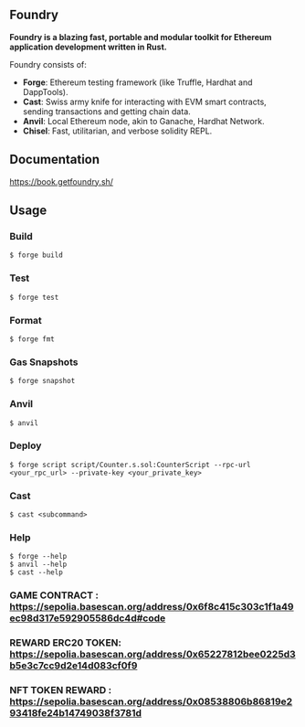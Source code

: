 ## Foundry

**Foundry is a blazing fast, portable and modular toolkit for Ethereum application development written in Rust.**

Foundry consists of:

-   **Forge**: Ethereum testing framework (like Truffle, Hardhat and DappTools).
-   **Cast**: Swiss army knife for interacting with EVM smart contracts, sending transactions and getting chain data.
-   **Anvil**: Local Ethereum node, akin to Ganache, Hardhat Network.
-   **Chisel**: Fast, utilitarian, and verbose solidity REPL.

## Documentation

https://book.getfoundry.sh/

## Usage

### Build

```shell
$ forge build
```

### Test

```shell
$ forge test
```

### Format

```shell
$ forge fmt
```

### Gas Snapshots

```shell
$ forge snapshot
```

### Anvil

```shell
$ anvil
```

### Deploy

```shell
$ forge script script/Counter.s.sol:CounterScript --rpc-url <your_rpc_url> --private-key <your_private_key>
```

### Cast

```shell
$ cast <subcommand>
```

### Help

```shell
$ forge --help
$ anvil --help
$ cast --help
```


### GAME CONTRACT : https://sepolia.basescan.org/address/0x6f8c415c303c1f1a49ec98d317e592905586dc4d#code

### REWARD ERC20 TOKEN: https://sepolia.basescan.org/address/0x65227812bee0225d3b5e3c7cc9d2e14d083cf0f9

### NFT TOKEN REWARD : https://sepolia.basescan.org/address/0x08538806b86819e293418fe24b14749038f3781d
